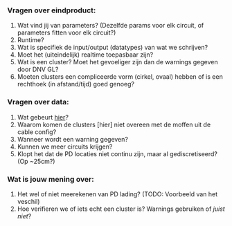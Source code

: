 ### Vragen over eindproduct:
1. Wat vind jij van parameters? (Dezelfde params voor elk circuit, of parameters fitten voor elk circuit?)
1. Runtime?
1. Wat is specifiek de input/output (datatypes) van wat we schrijven?
1. Moet het (uiteindelijk) realtime toepasbaar zijn?
1. Wat is een cluster? Moet het gevoeliger zijn dan de warnings gegeven door DNV GL?
1. Moeten clusters een compliceerde vorm (cirkel, ovaal) hebben of is een rechthoek (in afstand/tijd) goed genoeg?


### Vragen over data:
1. Wat gebeurt [hier](https://github.com/fons-/SCG-analyse/blob/403c256e7820539236bb504e87e4be7ca7adee08/notebooks/Clustering%20eerste%20poging%20-%20Fons.ipynb)?
1. Waarom komen de clusters [hier] niet overeen met de moffen uit de cable config?
1. Wanneer wordt een warning gegeven?
1. Kunnen we meer circuits krijgen?
1. Klopt het dat de PD locaties niet continu zijn, maar al gediscretiseerd? (Op ~25cm?)


### Wat is jouw mening over:
1. Het wel of niet meerekenen van PD lading? (TODO: Voorbeeld van het veschil)
1. Hoe verifieren we of iets echt een cluster is? Warnings gebruiken of _juist niet_?
